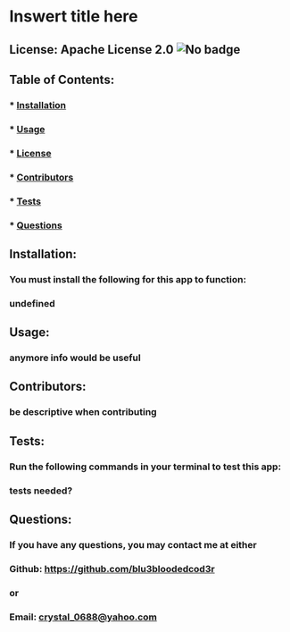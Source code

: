 
  # Inswert title here
  ## License: Apache License 2.0  ![No badge](https://img.shields.io/badge/license-None-red)
  ### 
  ## Table of Contents:
  ###  * [Installation](#installation)
  ###  * [Usage](#usage)
  ###  * [License](#license)
  ###  * [Contributors](#contribution)
  ###  * [Tests](#test)
  ###  * [Questions](#questions)
  ## Installation:
  ### You must install the following for this app to function:
  ### undefined
  ## Usage:
  ### anymore info would be useful
  ## Contributors:
  ### be descriptive when contributing
  ## Tests:
  ### Run the following commands in your terminal to test this app:
  ### tests needed?
  ## Questions:
  ### If you have any questions, you may contact me at either
  ### Github: https://github.com/blu3bloodedcod3r
  ### or
  ### Email: crystal_0688@yahoo.com
